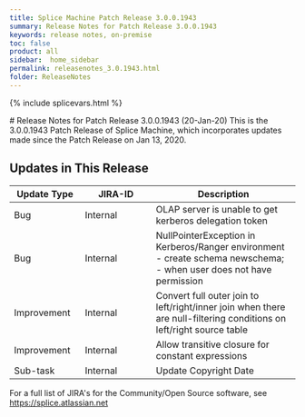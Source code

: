 ```yaml
---
title: Splice Machine Patch Release 3.0.0.1943
summary: Release Notes for Patch Release 3.0.0.1943
keywords: release notes, on-premise
toc: false
product: all
sidebar:  home_sidebar
permalink: releasenotes_3.0.1943.html
folder: ReleaseNotes
---
```

{% include splicevars.html %}
<section>
<div class="TopicContent" data-swiftype-index="true" markdown="1">
# Release Notes for Patch Release 3.0.0.1943 (20-Jan-20)
This is the 3.0.0.1943 Patch Release of Splice Machine, which incorporates updates made since the Patch Release on Jan 13, 2020.

## Updates in This Release
<table>
    <col width="125px" />
    <col width="125px" />
    <col />
    <thead>
        <tr>
            <th>Update Type</th>
            <th>JIRA-ID</th>
            <th>Description</th>
        </tr>
    </thead>
    <tbody>
        <tr>
            <td>Bug</td>
            <td>Internal</td>
            <td>OLAP server is unable to get kerberos delegation token</td>
        </tr>
        <tr>
            <td>Bug</td>
            <td>Internal</td>
            <td>NullPointerException in Kerberos/Ranger environment - create schema newschema; - when user does not have permission</td>
        </tr>
        <tr>
            <td>Improvement</td>
            <td>Internal</td>
            <td>Convert full outer join to left/right/inner join when there are null-filtering conditions on left/right source table</td>
        </tr>
        <tr>
            <td>Improvement</td>
            <td>Internal</td>
            <td>Allow transitive closure for constant expressions</td>
        </tr>
        <tr>
            <td>Sub-task</td>
            <td>Internal</td>
            <td>Update Copyright Date</td>
        </tr>
    </tbody>
</table>

For a full list of JIRA's for the Community/Open Source software, see <https://splice.atlassian.net>

</div>
</section>
